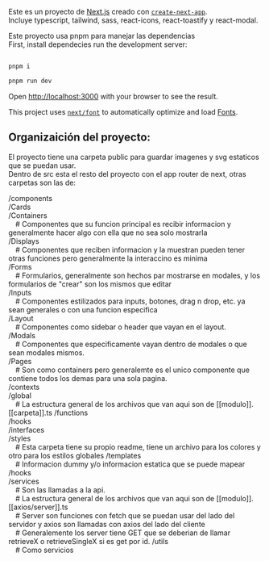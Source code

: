 Este es un proyecto de [Next.js](https://nextjs.org) creado con [`create-next-app`](https://nextjs.org/docs/app/api-reference/cli/create-next-app).<br />
Incluye typescript, tailwind, sass, react-icons, react-toastify y react-modal.

Este proyecto usa pnpm para manejar las dependencias<br />
First, install dependecies run the development server:

```bash

pnpm i

pnpm run dev

```

Open [http://localhost:3000](http://localhost:3000) with your browser to see the result.

This project uses [`next/font`](https://nextjs.org/docs/app/building-your-application/optimizing/fonts) to automatically optimize and load [Fonts](https://vercel.com/font).

## Organizaición del proyecto:

El proyecto tiene una carpeta public para guardar imagenes y svg estaticos que se puedan usar.<br />
Dentro de src esta el resto del proyecto con el app router de next, otras carpetas son las de:

/components <br />
/Cards <br />
/Containers <br /> &emsp;# Componentes que su funcion principal es recibir informacion y generalmente hacer algo con ella que no sea solo mostrarla<br />
/Displays <br /> &emsp;# Componentes que reciben informacion y la muestran pueden tener otras funciones pero generalmente la interaccino es minima<br />
/Forms <br /> &emsp;# Formularios, generalmente son hechos par mostrarse en modales, y los formularios de "crear" son los mismos que editar<br />
/Inputs <br /> &emsp;# Componentes estilizados para inputs, botones, drag n drop, etc. ya sean generales o con una funcion especifica<br />
/Layout <br /> &emsp;# Componentes como sidebar o header que vayan en el layout.<br />
/Modals <br /> &emsp;# Componentes que especificamente vayan dentro de modales o que sean modales mismos.<br />
/Pages <br /> &emsp;# Son como containers pero generalemte es el unico componente que contiene todos los demas para una sola pagina.<br />
/contexts <br />
/global <br /> &emsp;# La estructura general de los archivos que van aqui son de [[modulo]].[[carpeta]].ts
/functions <br />
/hooks<br />
/interfaces<br />
/styles <br /> &emsp;# Esta carpeta tiene su propio readme, tiene un archivo para los colores y otro para los estilos globales
/templates <br /> &emsp;# Informacion dummy y/o informacion estatica que se puede mapear
/hooks<br />
/services <br /> &emsp;# Son las llamadas a la api. <br /> &emsp;# La estructura general de los archivos que van aqui son de [[modulo]].[[axios/server]].ts <br /> &emsp;# Server son funciones con fetch que se puedan usar del lado del servidor y axios son llamadas con axios del lado del cliente <br /> &emsp;# Generalemente los server tiene GET que se deberian de llamar retrieveX o retrieveSingleX si es get por id.
/utils <br /> &emsp;# Como servicios
